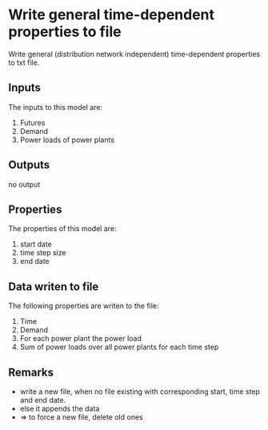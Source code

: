 # Write general time-dependent properties to file

Write general (distribution network independent) time-dependent properties to txt file.


## Inputs
The inputs to this model are:

1. Futures
1. Demand
1. Power loads of power plants


## Outputs
no output


## Properties
The properties of this model are:

1. start date
1. time step size
1. end date


## Data writen to file

The following properties are writen to the file:

1. Time
1. Demand
1. For each power plant the power load
1. Sum of power loads over all power plants for each time step


## Remarks

* write a new file, when no file existing with corresponding start, time step and end date.
* else it appends the data
* => to force a new file, delete old ones

